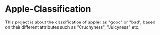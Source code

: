 # Apple-Classification

This project is about the classification of apples as "good" or "bad", based on their different attributes such as "Cruchyness", "Juicyness" etc.